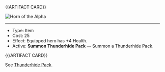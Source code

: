 <!-- ======================================

How to Contribute: https://ggs.wiki/r/howto

Artifact-specific info: https://github.com/GGS-ORG/artifact/blob/master/README.md

====================================== -->


{{ARTIFACT CARD}}

<!-- Card image goes here. -->

![Horn of the Alpha](https://i.imgur.com/mjipxic.jpg)

---

<!-- Card description goes here. -->

* Type: Item
* Cost: 25
* Effect: Equipped hero has +4 Health.
* Active: **Summon Thunderhide Pack** — Summon a Thunderhide Pack. 

{{/ARTIFACT CARD}}

See [Thunderhide Pack](https://ggs.wiki/artifact/cards/thunderhide-pack).
